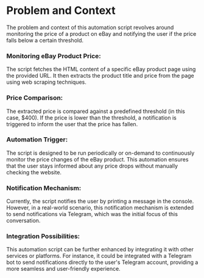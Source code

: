 # Problem and Context

The problem and context of this automation script revolves around monitoring the price of a product on eBay and notifying the user if the price falls below a certain threshold.

### Monitoring eBay Product Price: 

The script fetches the HTML content of a specific eBay product page using the provided URL. It then extracts the product title and price from the page using web scraping techniques.

### Price Comparison: 

The extracted price is compared against a predefined threshold (in this case, $400). If the price is lower than the threshold, a notification is triggered to inform the user that the price has fallen.

### Automation Trigger: 

The script is designed to be run periodically or on-demand to continuously monitor the price changes of the eBay product. This automation ensures that the user stays informed about any price drops without manually checking the website.

### Notification Mechanism: 

Currently, the script notifies the user by printing a message in the console. However, in a real-world scenario, this notification mechanism is extended to send notifications via Telegram, which was the initial focus of this conversation.

### Integration Possibilities: 

This automation script can be further enhanced by integrating it with other services or platforms. For instance, it could be integrated with a Telegram bot to send notifications directly to the user's Telegram account, providing a more seamless and user-friendly experience.

